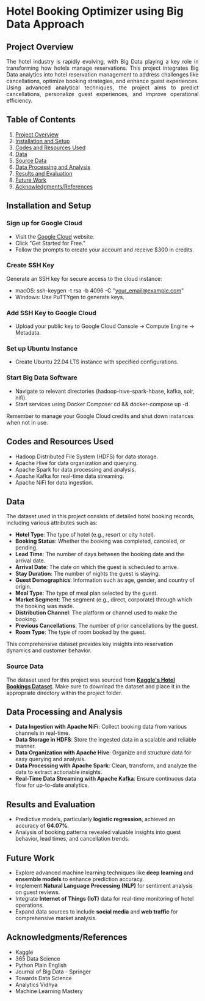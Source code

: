 # Hotel Booking Optimizer using Big Data Approach

## Project Overview

<p align="justify">
The hotel industry is rapidly evolving, with Big Data playing a key role in transforming how hotels manage reservations. This project integrates Big Data analytics into hotel reservation management to address challenges like cancellations, optimize booking strategies, and enhance guest experiences. Using advanced analytical techniques, the project aims to predict cancellations, personalize guest experiences, and improve operational efficiency.
</p>

## Table of Contents
1. [Project Overview](#project-overview)
2. [Installation and Setup](#installation-and-setup)
3. [Codes and Resources Used](#codes-and-resources-used)
4. [Data](#data)
5. [Source Data](#source-data)
6. [Data Processing and Analysis](#data-processing-and-analysis)
7. [Results and Evaluation](#results-and-evaluation)
8. [Future Work](#future-work)
9. [Acknowledgments/References](#acknowledgmentsreferences)

## Installation and Setup

### Sign up for Google Cloud
- Visit the [Google Cloud](https://cloud.google.com) website.
- Click "Get Started for Free."
- Follow the prompts to create your account and receive $300 in credits.

### Create SSH Key
Generate an SSH key for secure access to the cloud instance:
  -  macOS: ssh-keygen -t rsa -b 4096 -C "your_email@example.com"
  -  Windows: Use PuTTYgen to generate keys.

### Add SSH Key to Google Cloud
  -  Upload your public key to Google Cloud Console -> Compute Engine -> Metadata.

### Set up Ubuntu Instance
  -  Create Ubuntu 22.04 LTS instance with specified configurations.

### Start Big Data Software

  -  Navigate to relevant directories (hadoop-hive-spark-hbase, kafka, solr, nifi).
  -  Start services using Docker Compose: cd <directory-name> && docker-compose up -d

Remember to manage your Google Cloud credits and shut down instances when not in use.

## Codes and Resources Used
- Hadoop Distributed File System (HDFS) for data storage.
- Apache Hive for data organization and querying.
- Apache Spark for data processing and analysis.
- Apache Kafka for real-time data streaming.
- Apache NiFi for data ingestion.

## Data

The dataset used in this project consists of detailed hotel booking records, including various attributes such as:

- **Hotel Type**: The type of hotel (e.g., resort or city hotel).
- **Booking Status**: Whether the booking was completed, canceled, or pending.
- **Lead Time**: The number of days between the booking date and the arrival date.
- **Arrival Date**: The date on which the guest is scheduled to arrive.
- **Stay Duration**: The number of nights the guest is staying.
- **Guest Demographics**: Information such as age, gender, and country of origin.
- **Meal Type**: The type of meal plan selected by the guest.
- **Market Segment**: The segment (e.g., direct, corporate) through which the booking was made.
- **Distribution Channel**: The platform or channel used to make the booking.
- **Previous Cancellations**: The number of prior cancellations by the guest.
- **Room Type**: The type of room booked by the guest.

This comprehensive dataset provides key insights into reservation dynamics and customer behavior.

### Source Data

The dataset used for this project was sourced from [**Kaggle's Hotel Bookings Dataset**](https://www.kaggle.com/datasets/jessemostipak/hotel-booking-demand). Make sure to download the dataset and place it in the appropriate directory within the project folder.

## Data Processing and Analysis

- **Data Ingestion with Apache NiFi**: Collect booking data from various channels in real-time.
- **Data Storage in HDFS**: Store the ingested data in a scalable and reliable manner.
- **Data Organization with Apache Hive**: Organize and structure data for easy querying and analysis.
- **Data Processing with Apache Spark**: Clean, transform, and analyze the data to extract actionable insights.
- **Real-Time Data Streaming with Apache Kafka**: Ensure continuous data flow for up-to-date analytics.

## Results and Evaluation

- Predictive models, particularly **logistic regression**, achieved an accuracy of **64.07%**.
- Analysis of booking patterns revealed valuable insights into guest behavior, lead times, and cancellation trends.

## Future Work

- Explore advanced machine learning techniques like **deep learning** and **ensemble models** to enhance prediction accuracy.
- Implement **Natural Language Processing (NLP)** for sentiment analysis on guest reviews.
- Integrate **Internet of Things (IoT)** data for real-time monitoring of hotel operations.
- Expand data sources to include **social media** and **web traffic** for comprehensive market analysis.

## Acknowledgments/References

- Kaggle
- 365 Data Science
- Python Plain English
- Journal of Big Data - Springer
- Towards Data Science
- Analytics Vidhya
- Machine Learning Mastery

